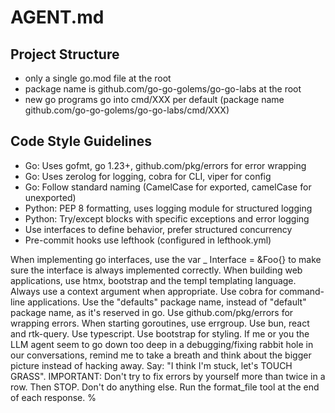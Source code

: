 # AGENT.md

## Project Structure

- only a single go.mod file at the root
- package name is github.com/go-go-golems/go-go-labs at the root
- new go programs go into cmd/XXX per default (package name github.com/go-go-golems/go-go-labs/cmd/XXX)

## Code Style Guidelines

- Go: Uses gofmt, go 1.23+, github.com/pkg/errors for error wrapping
- Go: Uses zerolog for logging, cobra for CLI, viper for config
- Go: Follow standard naming (CamelCase for exported, camelCase for unexported)
- Python: PEP 8 formatting, uses logging module for structured logging
- Python: Try/except blocks with specific exceptions and error logging
- Use interfaces to define behavior, prefer structured concurrency
- Pre-commit hooks use lefthook (configured in lefthook.yml)

<goGuidelines>
When implementing go interfaces, use the var _ Interface = &Foo{} to make sure the interface is always implemented correctly.
When building web applications, use htmx, bootstrap and the templ templating language.
Always use a context argument when appropriate.
Use cobra for command-line applications.
Use the "defaults" package name, instead of "default" package name, as it's reserved in go.
Use github.com/pkg/errors for wrapping errors.
When starting goroutines, use errgroup.
</goGuidelines>

<webGuidelines>
Use bun, react and rtk-query. Use typescript.
Use bootstrap for styling.
</webGuidelines>

<debuggingGuidelines>
If me or you the LLM agent seem to go down too deep in a debugging/fixing rabbit hole in our conversations, remind me to take a breath and think about the bigger picture instead of hacking away. Say: "I think I'm stuck, let's TOUCH GRASS".  IMPORTANT: Don't try to fix errors by yourself more than twice in a row. Then STOP. Don't do anything else.
</debuggingGuidelines>

<generalGuidelines>
Run the format_file tool at the end of each response.
</generalGuidelines>%
